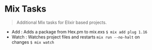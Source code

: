 
# Mix Tasks
> Additional Mix tasks for Elixir based projects.

- Add : Adds a package from Hex.pm to mix.exs
  ```$ mix add plug 1.16```
- Watch : Watches project files and restarts `mix run --no-halt` on changes
  ```$ mix watch```